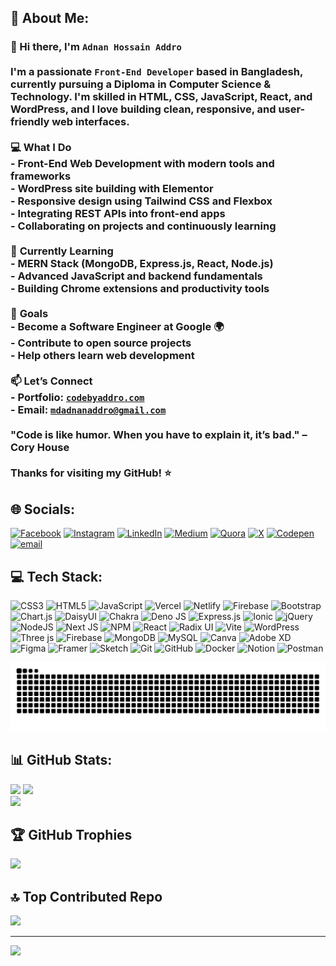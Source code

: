 ## 💫 About Me:
### 👋 Hi there, I'm `Adnan Hossain Addro`<br><br>I'm a passionate `Front-End Developer` based in Bangladesh, currently pursuing a Diploma in Computer Science & Technology. I'm skilled in HTML, CSS, JavaScript, React, and WordPress, and I love building clean, responsive, and user-friendly web interfaces.<br><br>💻 **What I Do**<br>- Front-End Web Development with modern tools and frameworks<br>- WordPress site building with Elementor<br>- Responsive design using Tailwind CSS and Flexbox<br>- Integrating REST APIs into front-end apps<br>- Collaborating on projects and continuously learning<br><br>🚀 **Currently Learning**<br>- MERN Stack (MongoDB, Express.js, React, Node.js)<br>- Advanced JavaScript and backend fundamentals<br>- Building Chrome extensions and productivity tools<br><br>🎯 **Goals**<br>- Become a Software Engineer at Google 🌍<br>- Contribute to open source projects<br>- Help others learn web development<br><br>📫 **Let’s Connect**<br>- Portfolio: [`codebyaddro.com`](https://codebyaddro.com)<br>- Email: [`mdadnanaddro@gmail.com`](mailto:mdadnanaddro@gmail.com)<br><br> "Code is like humor. When you have to explain it, it’s bad." – Cory House<br><br>Thanks for visiting my GitHub! ⭐<br>


## 🌐 Socials:
[![Facebook](https://img.shields.io/badge/Facebook-%231877F2.svg?logo=Facebook&logoColor=white)](https://facebook.com/adnanhossainaddro) [![Instagram](https://img.shields.io/badge/Instagram-%23E4405F.svg?logo=Instagram&logoColor=white)](https://instagram.com/codebyaddro) [![LinkedIn](https://img.shields.io/badge/LinkedIn-%230077B5.svg?logo=linkedin&logoColor=white)](https://linkedin.com/in/adnan-hossain-addro) [![Medium](https://img.shields.io/badge/Medium-12100E?logo=medium&logoColor=white)](https://medium.com/@mdadnanaddro) [![Quora](https://img.shields.io/badge/Quora-%23B92B27.svg?logo=Quora&logoColor=white)](https://quora.com/profile/Md-Adnan-Addro) [![X](https://img.shields.io/badge/X-black.svg?logo=X&logoColor=white)](https://x.com/addro23) [![Codepen](https://img.shields.io/badge/Codepen-000000?logo=codepen&logoColor=white)](https://codepen.io/Md-Adnan-Addro) [![email](https://img.shields.io/badge/Email-D14836?logo=gmail&logoColor=white)](mailto:codebyaddro@gmail.com) 

## 💻 Tech Stack:
![CSS3](https://img.shields.io/badge/css3-%231572B6.svg?style=flat&logo=css3&logoColor=white) ![HTML5](https://img.shields.io/badge/html5-%23E34F26.svg?style=flat&logo=html5&logoColor=white) ![JavaScript](https://img.shields.io/badge/javascript-%23323330.svg?style=flat&logo=javascript&logoColor=%23F7DF1E) ![Vercel](https://img.shields.io/badge/vercel-%23000000.svg?style=flat&logo=vercel&logoColor=white) ![Netlify](https://img.shields.io/badge/netlify-%23000000.svg?style=flat&logo=netlify&logoColor=#00C7B7) ![Firebase](https://img.shields.io/badge/firebase-%23039BE5.svg?style=flat&logo=firebase) ![Bootstrap](https://img.shields.io/badge/bootstrap-%238511FA.svg?style=flat&logo=bootstrap&logoColor=white) ![Chart.js](https://img.shields.io/badge/chart.js-F5788D.svg?style=flat&logo=chart.js&logoColor=white) ![DaisyUI](https://img.shields.io/badge/daisyui-5A0EF8?style=flat&logo=daisyui&logoColor=white) ![Chakra](https://img.shields.io/badge/chakra-%234ED1C5.svg?style=flat&logo=chakraui&logoColor=white) ![Deno JS](https://img.shields.io/badge/deno%20js-000000?style=flat&logo=deno&logoColor=white) ![Express.js](https://img.shields.io/badge/express.js-%23404d59.svg?style=flat&logo=express&logoColor=%2361DAFB) ![Ionic](https://img.shields.io/badge/Ionic-%233880FF.svg?style=flat&logo=Ionic&logoColor=white) ![jQuery](https://img.shields.io/badge/jquery-%230769AD.svg?style=flat&logo=jquery&logoColor=white) ![NodeJS](https://img.shields.io/badge/node.js-6DA55F?style=flat&logo=node.js&logoColor=white) ![Next JS](https://img.shields.io/badge/Next-black?style=flat&logo=next.js&logoColor=white) ![NPM](https://img.shields.io/badge/NPM-%23CB3837.svg?style=flat&logo=npm&logoColor=white) ![React](https://img.shields.io/badge/react-%2320232a.svg?style=flat&logo=react&logoColor=%2361DAFB) ![Radix UI](https://img.shields.io/badge/radix%20ui-161618.svg?style=flat&logo=radix-ui&logoColor=white) ![Vite](https://img.shields.io/badge/vite-%23646CFF.svg?style=flat&logo=vite&logoColor=white) ![WordPress](https://img.shields.io/badge/WordPress-%23117AC9.svg?style=flat&logo=WordPress&logoColor=white) ![Three js](https://img.shields.io/badge/threejs-black?style=flat&logo=three.js&logoColor=white) ![Firebase](https://img.shields.io/badge/firebase-a08021?style=flat&logo=firebase&logoColor=ffcd34) ![MongoDB](https://img.shields.io/badge/MongoDB-%234ea94b.svg?style=flat&logo=mongodb&logoColor=white) ![MySQL](https://img.shields.io/badge/mysql-4479A1.svg?style=flat&logo=mysql&logoColor=white) ![Canva](https://img.shields.io/badge/Canva-%2300C4CC.svg?style=flat&logo=Canva&logoColor=white) ![Adobe XD](https://img.shields.io/badge/Adobe%20XD-470137?style=flat&logo=Adobe%20XD&logoColor=#FF61F6) ![Figma](https://img.shields.io/badge/figma-%23F24E1E.svg?style=flat&logo=figma&logoColor=white) ![Framer](https://img.shields.io/badge/Framer-black?style=flat&logo=framer&logoColor=blue) ![Sketch](https://img.shields.io/badge/Sketch-FFB387?style=flat&logo=sketch&logoColor=black) ![Git](https://img.shields.io/badge/git-%23F05033.svg?style=flat&logo=git&logoColor=white) ![GitHub](https://img.shields.io/badge/github-%23121011.svg?style=flat&logo=github&logoColor=white) ![Docker](https://img.shields.io/badge/docker-%230db7ed.svg?style=flat&logo=docker&logoColor=white) ![Notion](https://img.shields.io/badge/Notion-%23000000.svg?style=flat&logo=notion&logoColor=white) ![Postman](https://img.shields.io/badge/Postman-FF6C37?style=flat&logo=postman&logoColor=white)

<p justify-content="center" align="baseline">
<img src="https://github.com/VishwaGauravIn/VishwaGauravIn/blob/output/github-contribution-grid-snake-dark.svg">
</p>

## 📊 GitHub Stats:
![](https://github-readme-stats.vercel.app/api/top-langs/?username=codebyaddro&theme=blue_navy&hide_border=false&include_all_commits=true&count_private=false&layout=compact)
![](https://nirzak-streak-stats.vercel.app/?user=codebyaddro&theme=blue_navy&hide_border=false)<br/>
![](https://github-readme-stats.vercel.app/api?username=codebyaddro&theme=blue_navy&hide_border=false&include_all_commits=true&count_private=false)

## 🏆 GitHub Trophies
![](https://github-profile-trophy.vercel.app/?username=codebyaddro&theme=tokyonight&no-frame=false&no-bg=false&margin-w=4)

## 🔝 Top Contributed Repo
![](https://github-contributor-stats.vercel.app/api?username=codebyaddro&limit=5&theme=blue_navy&combine_all_yearly_contributions=true)

---
[![](https://visitcount.itsvg.in/api?id=codebyaddro&icon=2&color=1)](https://visitcount.itsvg.in)
